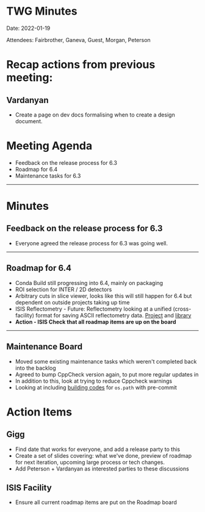 # TWG Minutes

Date: 2022-01-19

Attendees: Fairbrother, Ganeva, Guest, Morgan, Peterson

# Recap actions from previous meeting:

## Vardanyan
- Create a page on dev docs formalising when to create a design document.

# Meeting Agenda

- Feedback on the release process for 6.3
- Roadmap for 6.4
- Maintenance tasks for 6.3

---

# Minutes

## Feedback on the release process for 6.3
- Everyone agreed the release process for 6.3 was going well.

---

## Roadmap for 6.4
- Conda Build still progressing into 6.4, mainly on packaging 
- ROI selection for INTER / 2D detectors
- Arbitrary cuts in slice viewer, looks like this will still happen for 6.4 but dependent on outside projects taking up time
- ISIS Reflectometry - Future: Reflectometry looking at a unified (cross-facility) format for saving ASCII reflectometry data. [Project](https://www.reflectometry.org/working_groups/file_formats/) and [library](https://github.com/reflectivity/orsopy)
- **Action - ISIS Check that all roadmap items are up on the board**

---

## Maintenance Board
- Moved some existing maintenance tasks which weren't completed back into the backlog
- Agreed to bump CppCheck version again, to put more regular updates in
- In addition to this, look at trying to reduce Cppcheck warnings
- Looking at including [building codes](https://github.com/mantidproject/buildingcodes) for `os.path` with pre-commit

# Action Items

## Gigg
- Find date that works for everyone, and add a release party to this
- Create a set of slides covering: what we've done, preview of roadmap for next iteration, upcoming large process or tech changes.
- Add Peterson + Vardanyan as interested parties to these discussions

## ISIS Facility
- Ensure all current roadmap items are put on the Roadmap board
